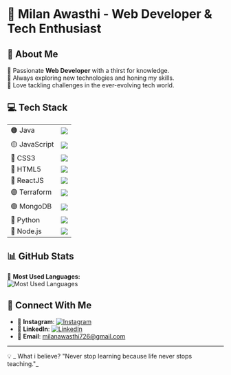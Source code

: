 # 🚀 Milan Awasthi - Web Developer & Tech Enthusiast

## 🌟 About Me
🔹 Passionate **Web Developer** with a thirst for knowledge.  
🔹 Always exploring new technologies and honing my skills.  
🔹 Love tackling challenges in the ever-evolving tech world.  

## 💻 Tech Stack
<table>
  <tr>
    <td>🟠 Java</td>
    <td><img src="https://img.shields.io/badge/Java-ED8B00?style=for-the-badge&logo=java&logoColor=white"></td>
  </tr>
  <tr>
    <td>🟡 JavaScript</td>
    <td><img src="https://img.shields.io/badge/JavaScript-F7DF1E?style=for-the-badge&logo=javascript&logoColor=black"></td>
  </tr>
  <tr>
    <td>🔵 CSS3</td>
    <td><img src="https://img.shields.io/badge/CSS3-1572B6?style=for-the-badge&logo=css3&logoColor=white"></td>
  </tr>
  <tr>
    <td>🔴 HTML5</td>
    <td><img src="https://img.shields.io/badge/HTML5-E34F26?style=for-the-badge&logo=html5&logoColor=white"></td>
  </tr>
  <tr>
    <td>🔷 ReactJS</td>
    <td><img src="https://img.shields.io/badge/React-20232A?style=for-the-badge&logo=react&logoColor=61DAFB"></td>
  </tr>
  <tr>
    <td>🟣 Terraform</td>
    <td><img src="https://img.shields.io/badge/Terraform-623CE4?style=for-the-badge&logo=terraform&logoColor=white"></td>
  </tr>
  <tr>
    <td>🟢 MongoDB</td>
    <td><img src="https://img.shields.io/badge/MongoDB-4EA94B?style=for-the-badge&logo=mongodb&logoColor=white"></td>
  </tr>
  <tr>
    <td>🐍 Python</td>
    <td><img src="https://img.shields.io/badge/Python-3776AB?style=for-the-badge&logo=python&logoColor=white"></td>
  </tr>
  <tr>
    <td>🌱 Node.js</td>
    <td><img src="https://img.shields.io/badge/Node.js-43853D?style=for-the-badge&logo=node.js&logoColor=white"></td>
  </tr>
</table>

## 📊 GitHub Stats
📌 **Most Used Languages:**  
![Most Used Languages](https://github-readme-stats.vercel.app/api/top-langs/?username=milanawasthi726&layout=compact&theme=radical)  

## 📢 Connect With Me
- 📸 **Instagram**: [![Instagram](https://img.shields.io/badge/Instagram-E4405F?style=for-the-badge&logo=instagram&logoColor=white)](https://www.instagram.com/milan_.awasthi/)  
- 💼 **LinkedIn**: [![LinkedIn](https://img.shields.io/badge/LinkedIn-0077B5?style=for-the-badge&logo=linkedin&logoColor=white)](https://www.linkedin.com/in/milan-awasthi-343874281/)  
- 📩 **Email**: [milanawasthi726@gmail.com](mailto:milanawasthi726@gmail.com)  

---
💡 _ What i believe? "Never stop learning because life never stops teaching."_

